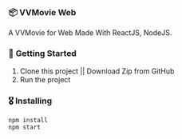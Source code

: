 ### 📦 **VVMovie Web**

A VVMovie for Web
Made With ReactJS, NodeJS.

### 🚀 **Getting Started**
1. Clone this project || Download Zip from GitHub
2. Run the project 
### 🎖  **Installing**
```
npm install
npm start
```
